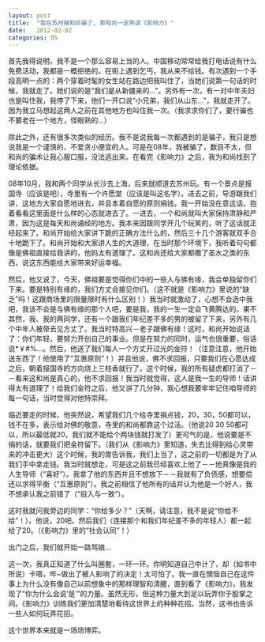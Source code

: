 ```yaml
---
layout: post
title:  "我在苏州被和尚骗了, 那和尚一定熟读《影响力》"
date:   2012-02-02
categories: OS
---
```


首先我得说明，我不是一个那么容易上当的人。中国移动常常给我打电话说有什么免费活动，我都是一概拒绝的。在街上遇到乞丐，我从来不给钱。有次遇到一个手段高明一点的：两个穿着时髦的女生站在路边把我叫住了，当她们说第一句话的时候，我就走了。她们说的是“我们是从新疆来的…”。另外有一次，有一对中年夫妇也是叫住我，我停了下来，他们一开口说“小兄弟，我们从山东…”，我就走开了。因为我立马想起这两人之前在其他地方也叫住我一次。（我求求你们了，要行骗也不要老在一个地方，怪眼熟的…）

除此之外，还有很多次类似的经历。我不是说我每一次都遇到的是骗子，我只是想说我是一个谨慎的、不爱贪小便宜的人。可是在08年，我被骗了，数目不太，但和尚的骗术让我心服口服，没法逃出来。在看完《影响力》之后，我为和尚找到了理论依据。

08年10月，我和两个同学从长沙去上海，后来就顺道去苏州玩。有一个景点是报国寺（应该是吧），寺里有一个许愿堂（应该是叫这名字）。进去之前，导游跟我们讲，这地方大家自愿地进去，并且本着自愿的原则捐钱。我一开始没在意这话，抱着看看这里面是什么样的心态就进去了。一进去，一个和尚就叫大家保持肃静和严肃，因为这是每天和尚诵经的地方。我本来因跟同学开几个玩笑的，听了这话就正经起来了。和尚开始给大家讲下跪的正确方法什么的，然后三十几个游客就双手合十地跪下了。和尚开始和大家讲人生的大道理，在当时那个环境下，我听着句句都像是佛祖直接给我讲的，他妈太有道理了。这和尚还给大家都撒了圣水之类的东西，说这东西能给大家带来好运幸福。

然后，他又说了，今天，佛祖要是觉得你们中的一些人与佛有缘，我会单独留你们下来。要是特别有缘的，我们方丈会接见你们。（这不就是《影响力》里说的“缺乏”吗！这跟商场里的限量限时有什么区别！）我当时就激动了，心想不会选中我吧，我该不会是与佛有缘的那个人吧，要是我，我的一生一定会飞黄腾达的。果不其然，我、我的两同学，还有一个跟我们年纪差不多的男的被留了下来，另外有几个中年人被带去见方丈了。我当时特高兴－老子跟佛有缘！这时，和尚开始说话了：你们年轻，要努力开创自己的事业。但是在努力的同时，运气也很重要，俗话说*￥#%…。然后，他送了我们每人一个方丈开过光的金符！（注意注意，他开始送东西了！他使用了“互惠原则”！）并且他说，佛不求回报，只要我们在心愿达成之后，朝着报国寺的方向烧上三柱香就行了。这个时候，我的所有疑虑都打消了－－看来这和尚是真心的，他不求回报！我当时就觉得，这人是我一生的导师！话讲得太有道理了！给我们金符之后，他又讲了几分钟，我心想我要牢牢记住咱导师的每一句话，当时觉得对他特崇拜。

临近要走的时候，他突然说，希望我们几个给寺里捐点钱，20，30，50都可以，钱不在多，表示给对佛的敬意，寺里的和尚都靠这个过活。（他说20 30
50都可以，所以最低就20，我们就不能给个两块钱就打发了）更可气的是，他说要是不捐的话，就要我们把金符留下。（我们从《影响力》里知道，失去比得到给心灵带来的冲击更大）这个时候，我的胃告诉我，我们上当了，这之前的一切都是为了从我们手中拿走钱。我当时就想走，可是这之前我已经喜欢上他了－－他真像是我的人生导师（“喜好”）。我拿了他的东西并且不想放下－－我就有了负债感，想要偿还以求得平衡（“互惠原则”）。我之前相信了他所有的话并认为他是一个好人，我不想承认我之前错了（“投入与一致”）。

这时我就问我旁边的同学：“你给多少？”（天啊，请注意，我不是说“你给不给”！）。他说，20吧。然后我们（连接那个和我们年纪差不多的年轻人）都一起给了20。（《影响力》里的“社会认同”！）

出门之后，我们就开始一路骂娘…

这一次，我真正知道了什么叫圈套，一环一环。你明知道自己中计了，却（如书中所说）卡嗒，哔~做出了被人影响了的决定！太可怕了。我一直在懊恼自己在这件事上为什么没有像自己以前想象中的那样理智和清醒，直到看了《影响力》，我发现了“你为什么会说‘是’”的力量。虽然无形，但这种力量大到足以玩弄你于股掌之间。《影响力》训练我们更加清楚地看待这世界上的种种花招。当然，这书也告诉一些人如何玩弄花招。

这个世界本来就是一场场博弈。


